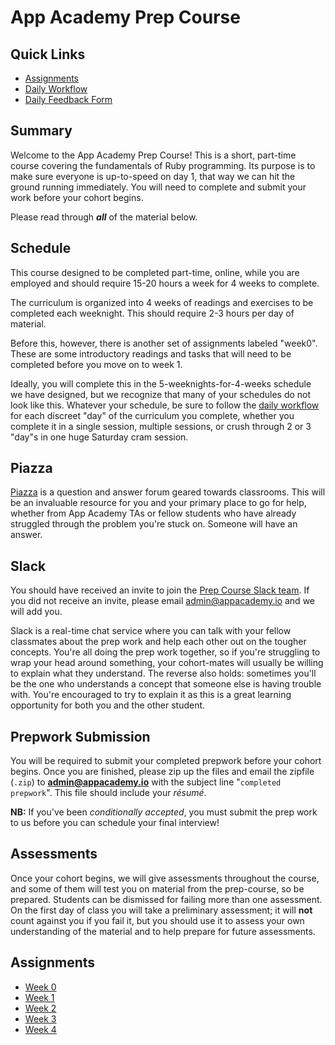 # App Academy Prep Course

## Quick Links

* [Assignments](#assignments)
* [Daily Workflow][workflow]
* [Daily Feedback Form][feedback-form-ny-2016-02-08]

[workflow]: ./workflow.md
[feedback-form-ny-2016-02-08]: https://docs.google.com/forms/d/1z5Vc9tIRRh6_k3DhVaokz4vm9mRVjelB8fUGJRU28ls/viewform

## Summary

Welcome to the App Academy Prep Course! This is a short, part-time
course covering the fundamentals of Ruby programming. Its purpose is to
make sure everyone is up-to-speed on day 1, that way we can hit the
ground running immediately. You will need to complete and submit your
work before your cohort begins.

Please read through ***all*** of the material below.

## Schedule

This course designed to be completed part-time, online, while you are
employed and should require 15-20 hours a week for 4 weeks to complete.

The curriculum is organized into 4 weeks of readings and exercises to be
completed each weeknight. This should require 2-3 hours per day of
material.

Before this, however, there is another set of assignments labeled
"week0". These are some introductory readings and tasks that will need
to be completed before you move on to week 1.

Ideally, you will complete this in the 5-weeknights-for-4-weeks schedule
we have designed, but we recognize that many of your schedules do not
look like this. Whatever your schedule, be sure to follow the [daily
workflow][workflow] for each discreet "day" of the curriculum you
complete, whether you complete it in a single session, multiple
sessions, or crush through 2 or 3 "day"s in one huge Saturday cram
session.

## Piazza

[Piazza][piazza] is a question and answer forum geared towards
classrooms. This will be an invaluable resource for you and your primary
place to go for help, whether from App Academy TAs or fellow students
who have already struggled through the problem you're stuck on. Someone
will have an answer.

[piazza]: https://piazza.com/appacademy.io/spring2016/aa101/home

## Slack

You should have received an invite to join the [Prep Course Slack
team][prep-course-slack]. If you did not receive an invite, please email
admin@appacademy.io and we will add you.

Slack is a real-time chat service where you can talk with your fellow
classmates about the prep work and help each other out on the tougher
concepts. You're all doing the prep work together, so if you're
struggling to wrap your head around something, your cohort-mates will
usually be willing to explain what they understand. The reverse also
holds: sometimes you'll be the one who understands a concept that
someone else is having trouble with. You're encouraged to try to explain
it as this is a great learning opportunity for both you and the other
student.

[prep-course-slack]: https://app-academy-prep.slack.com/

## Prepwork Submission

You will be required to submit your completed prepwork before your
cohort begins. Once you are finished, please zip up the files and email
the zipfile (`.zip`) to **admin@appacademy.io** with the subject line
"`completed prepwork`". This file should include your _résumé_.

**NB:** If you've been _conditionally accepted_, you must submit the
prep work to us before you can schedule your final interview!

## Assessments

Once your cohort begins, we will give assessments throughout the course,
and some of them will test you on material from the prep-course, so be
prepared. Students can be dismissed for failing more than one
assessment. On the first day of class you will take a preliminary
assessment; it will **not** count against you if you fail it, but you
should use it to assess your own understanding of the material and to
help prepare for future assessments.

## Assignments

- [Week 0](./w0/)
- [Week 1](./w1/)
- [Week 2](./w2/)
- [Week 3](./w3/)
- [Week 4](./w4/)
